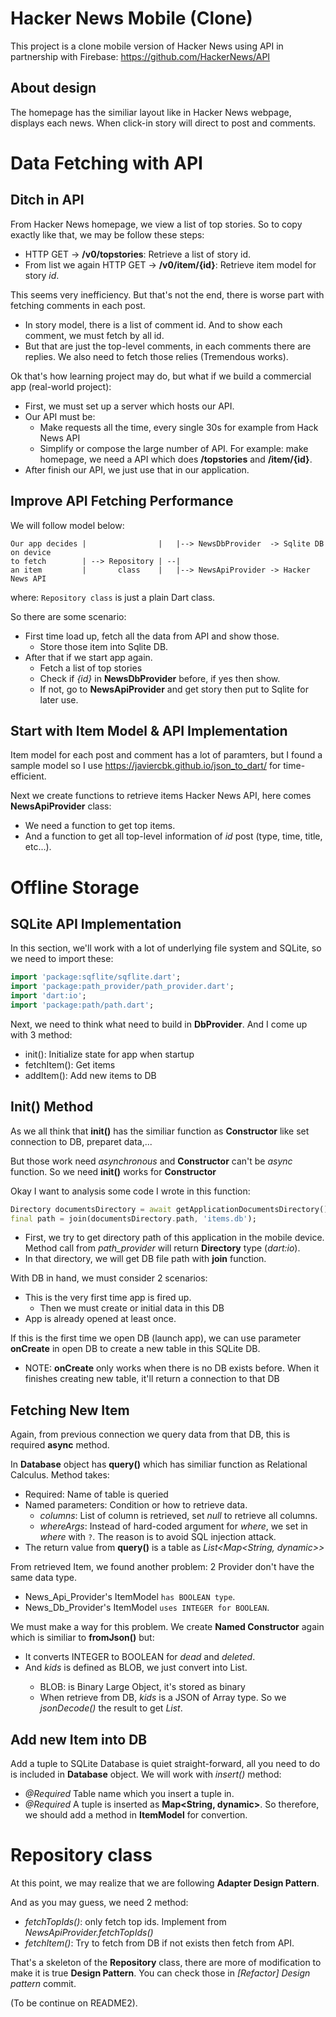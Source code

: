 # Hacker News Mobile (Clone)

This project is a clone mobile version of Hacker News using API in partnership with Firebase: https://github.com/HackerNews/API

## About design

The homepage has the similiar layout like in Hacker News webpage, displays each news. When click-in story will direct to post and comments.

# Data Fetching with API

## Ditch in API

From Hacker News homepage, we view a list of top stories. So to copy exactly like that, we may be follow these steps:
- HTTP GET -> **/v0/topstories**: Retrieve a list of story id.
- From list we again HTTP GET -> **/v0/item/{id}**: Retrieve item model for story *id*.

This seems very inefficiency. But that's not the end, there is worse part with fetching comments in each post.
- In story model, there is a list of comment id. And to show each comment, we must fetch by all id.
- But that are just the top-level comments, in each comments there are replies. We also need to fetch those relies (Tremendous works). 

Ok that's how learning project may do, but what if we build a commercial app (real-world project):
- First, we must set up a server which hosts our API.
- Our API must be:
    - Make requests all the time, every single 30s for example from Hack News API
    - Simplify or compose the large number of API. For example: make homepage, we need a API which does **/topstories** and **/item/{id}**.
- After finish our API, we just use that in our application.

## Improve API Fetching Performance

We will follow model below:
```
Our app decides |                |   |--> NewsDbProvider  -> Sqlite DB on device
to fetch        | --> Repository | --|  
an item         |       class    |   |--> NewsApiProvider -> Hacker News API
```

where: `Repository class` is just a plain Dart class.

So there are some scenario:
- First time load up, fetch all the data from API and show those.
    - Store those item into Sqlite DB.
- After that if we start app again.
    - Fetch a list of top stories
    - Check if *{id}* in **NewsDbProvider** before, if yes then show.
    - If not, go to **NewsApiProvider** and get story then put to Sqlite for later use.

## Start with Item Model & API Implementation

Item model for each post and comment has a lot of paramters, but I found a sample model so I use https://javiercbk.github.io/json_to_dart/ for time-efficient.

Next we create functions to retrieve items Hacker News API, here comes **NewsApiProvider** class:
- We need a function to get top items.
- And a function to get all top-level information of *id* post (type, time, title, etc...).

# Offline Storage

## SQLite API Implementation

In this section, we'll work with a lot of underlying file system and SQLite, so we need to import these:

```dart
import 'package:sqflite/sqflite.dart';
import 'package:path_provider/path_provider.dart';
import 'dart:io';
import 'package:path/path.dart';
```

Next, we need to think what need to build in **DbProvider**. And I come up with 3 method:
- init(): Initialize state for app when startup
- fetchItem(): Get items
- addItem(): Add new items to DB

## Init() Method

As we all think that **init()** has the similiar function as **Constructor** like set connection to DB, preparet data,...

But those work need *asynchronous* and **Constructor** can't be *async* function. So we need **init()** works for **Constructor**

Okay I want to analysis some code I wrote in this function:
```dart
Directory documentsDirectory = await getApplicationDocumentsDirectory();
final path = join(documentsDirectory.path, 'items.db');
```

- First, we try to get directory path of this application in the mobile device. Method call from *path_provider* will return **Directory** type (*dart:io*).
- In that directory, we will get DB file path with **join** function.

With DB in hand, we must consider 2 scenarios:
- This is the very first time app is fired up.
    - Then we must create or initial data in this DB
- App is already opened at least once.

If this is the first time we open DB (launch app), we can use parameter **onCreate** in open DB to create a new table in this SQLite DB.
- NOTE: **onCreate** only works when there is no DB exists before. When it finishes creating new table, it'll return a connection to that DB

## Fetching New Item

Again, from previous connection we query data from that DB, this is required **async** method.

In **Database** object has **query()** which has similiar function as Relational Calculus. Method takes:
- Required: Name of table is queried
- Named parameters: Condition or how to retrieve data.
    - *columns*: List of column is retrieved, set *null* to retrieve all columns.
    - *whereArgs*: Instead of hard-coded argument for *where*, we set in *where* with `?`. The reason is to avoid SQL injection attack.
- The return value from **query()** is a table as *List<Map<String, dynamic>>*

From retrieved Item, we found another problem: 2 Provider don't have the same data type.
- News_Api_Provider's ItemModel `has BOOLEAN type`.
- News_Db_Provider's ItemModel `uses INTEGER for BOOLEAN`.

We must make a way for this problem. We create **Named Constructor** again which is similiar to **fromJson()** but:
- It converts INTEGER to BOOLEAN for *dead* and *deleted*.
- And *kids* is defined as BLOB, we just convert into List<int>.
    - BLOB: is Binary Large Object, it's stored as binary
    - When retrieve from DB, *kids* is a JSON of Array type. So we *jsonDecode()* the result to get *List<int>*.

## Add new Item into DB

Add a tuple to SQLite Database is quiet straight-forward, all you need to do is included in **Database** object.
We will work with *insert()* method:
- *@Required* Table name which you insert a tuple in.
- *@Required* A tuple is inserted as **Map<String, dynamic>**. So therefore, we should add a method in **ItemModel** for convertion.

# Repository class

At this point, we may realize that we are following **Adapter Design Pattern**.

And as you may guess, we need 2 method:
- *fetchTopIds()*: only fetch top ids. Implement from *NewsApiProvider.fetchTopIds()*
- *fetchItem()*: Try to fetch from DB if not exists then fetch from API.

That's a skeleton of the **Repository** class, there are more of modification to make it is true **Design Pattern**. You can check those in *[Refactor] Design pattern* commit.

(To be continue on README2).
